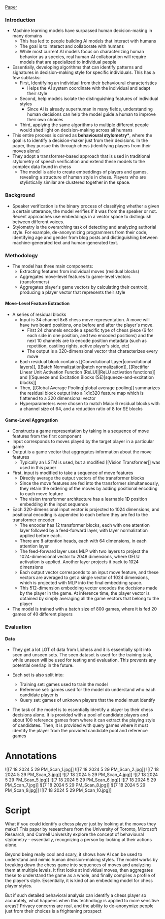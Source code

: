 [Paper](https://papers.nips.cc/paper/2021/file/ccf8111910291ba472b385e9c5f59099-Paper.pdf)

### Introduction
- Machine learning models have surpassed human decision-making in many domains
  - This has led to people building AI models that interact with humans
  - The goal is to interact and collaborate with humans
  - While most current AI models focus on characterizing human behavior as a species, real human-AI collaboration will require models that are specialized to individual people
- Essentially, developing algorithms that can identify patterns and signatures in decision-making style for specific individuals. This has a few subtasks:
  - First, Identifying an individual from their behavioural characteristics
    - Helps the AI system coordinate with the individual and adapt their style
  - Second, help models isolate the distinguishing features of individual styles
    - Since AI is already superhuman in many fields, understanding human decisions can help the model guide a human to improve their own choices
  - Third, applying the same algorithms to multiple different people would shed light on decision-making across all humans
- This entire process is coined as **behavioural stylometry\***, where the goal is to identify a decision-maker just from their decisions. In the paper, they pursue this through chess (identifying players from their moves alone)
- They adopt a transformer-based approach that is used in traditional stylometry of speech verification and extend these models to the complex data found in chess
  - The model is able to create embeddings of players and games, revealing a structure of human style in chess. Players who are stylistically similar are clustered together in the space.

### Background
- Speaker verification is the binary process of classifying whether a given a certain utterance, the model verifies if it was from the speaker or not. Recent approaches use embeddings in a vector space to distinguish between different voices.
- Stylometry is the overarching task of detecting and analyzing authorial style. For example, de-anonymizing programmers from their code, identifying age and gender from blog posts and distinguishing between machine-generated text and human-generated text.

### Methodology
- The model has three main components:
	- Extracting features from individual moves (residual blocks)
	- Aggregates move-level features to game-level vectors (transformers)
	- Aggregates player's game vectors by calculating their centroid, producing a player vector that represents their style
#### Move-Level Feature Extraction
- A series of residual blocks
	- Input is 34 channel 8x8 chess move representation. A move will have two board positions, one before and after the player's move.
		- First 24 channels encode a specific type of chess piece (6 for each side in one position, and two encoded positions) and the next 10 channels are to encode position metadata (such as repetition, castling rights, active player's side, etc)
		- The output is a 320-dimensional vector that characterizes every move
	- Each residual block contains [[Convolutional Layer|convolutional layers]], [[Batch Normalization|batch normalization]], [[Rectifier Linear Unit Activation Function (ReLU)||ReLU activation functions]] and [[Squeeze and Excitation Blocks (SE)|squeeze-and-excitation blocks]]
	- Then, [[Global Average Pooling|global average pooling]] summarizes the residual block output into a 1x1x320 feature map  which is flattened to a 320 dimensional vector
	- Hyperparameters were chosen to match Maia: 6 residual blocks with a channel size of 64, and a reduction ratio of 8 for SE blocks
#### Game-Level Aggregation
- Constructs a game representation by taking in a sequence of move features from the first component
- Input corresponds to moves played by the target player in a particular game
- Output is a game vector that aggregates information about the move features
	- Typically an LSTM is used, but a modified [[Vision Transformer]] was used in this paper
- First, input is modified to take a sequence of move features
	- Directly average the output vectors of the transformer blocks
	- Since the move features are fed into the transformer simultaneously, they retain the ordering of the moves by adding positional encoding to each move feature
	- The vision transformer architecture has a learnable 1D position embedding in the input sequence
- Each 320-dimensional input vector is projected to 1024 dimensions, and positional encoding is appended to each before they are fed to the transformer encoder
	- The encoder has 12 transformer blocks, each with one attention layer followed by a feed-forward layer, with layer normalization applied before each.
	- There are 8 attention heads, each with 64 dimensions, in each attention layer
	- The feed-forward layer uses MLP with two layers to project the 1024-dimensional vector to 2048 dimensions, where GELU activation is applied. Another layer projects it back to 1024 dimensions
	- Each output vector corresponds to an input move feature, and these vectors are averaged to get a single vector of 1024 dimensions, which is projected with MLP into the final embedding space.
	- This 512-dimension embedding vector encodes the decisions made by the player in the game. At inference time, the player vector is obtained by simply averaging all the game vectors that belong to the player
- The model is trained with a batch size of 800 games, where it is fed 20 games of 40 different players

### Evaluation
#### Data
- They get a lot LOT of data from Lichess and it is essentially split into seen and unseen sets. The seen dataset is used for the training task, while unseen will be used for testing and evaluation. This prevents any potential overlap in the future.
- Each set is also split into:
	- Training set: games used to train the model
	- Reference set: games used for the model do understand who each candidate player is
	- Query set: games of unknown players that the model must identify

- The task of the model is to essentially identify a player by their chess decisions alone. It is provided with a pool of candidate players and about 100 reference games from where it can extract the playing style of candidates. Then, it is provided with query games where it must identify the player from the provided candidate pool and reference games

# Annotations
![[7 18 2024 5 29 PM_Scan_1.jpg]]
![[7 18 2024 5 29 PM_Scan_2.jpg]]
![[7 18 2024 5 29 PM_Scan_3.jpg]]
![[7 18 2024 5 29 PM_Scan_4.jpg]]
![[7 18 2024 5 29 PM_Scan_5.jpg]]
![[7 18 2024 5 29 PM_Scan_6.jpg]]
![[7 18 2024 5 29 PM_Scan_7.jpg]]
![[7 18 2024 5 29 PM_Scan_8.jpg]]
![[7 18 2024 5 29 PM_Scan_9.jpg]]
![[7 18 2024 5 29 PM_Scan_10.jpg]]
# Script
What if you could identify a chess player just by looking at the moves they make? This paper by researchers from the University of Toronto, Microsoft Research, and Cornell University explore the concept of behavioural stylometry – essentially, recognizing a person by looking at their actions alone.

Beyond being really cool and scary, it shows how AI can be used to understand and mimic human decision-making styles. The model works by breaking down the chess game into sequences of moves and analyzing them at multiple levels. It first looks at individual moves, then aggregates these to understand the game as a whole, and finally compiles a profile of the player's style. Essentially, it is kind of an embedding model for chess player styles.

But if such detailed behavioral analysis can identify a chess player so accurately, what happens when this technology is applied to more sensitive areas? Privacy concerns are real, and the ability to de-anonymize people just from their choices is a frightening prospect